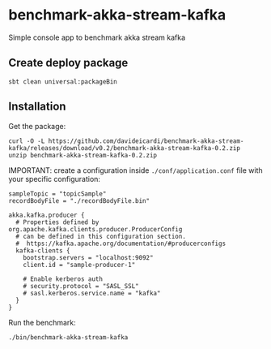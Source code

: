 # benchmark-akka-stream-kafka

Simple console app to benchmark akka stream kafka


## Create deploy package

    sbt clean universal:packageBin

## Installation

Get the package:

    curl -O -L https://github.com/davideicardi/benchmark-akka-stream-kafka/releases/download/v0.2/benchmark-akka-stream-kafka-0.2.zip
    unzip benchmark-akka-stream-kafka-0.2.zip

IMPORTANT: create a configuration inside `./conf/application.conf` file with your specific configuration:

```
sampleTopic = "topicSample"
recordBodyFile = "./recordBodyFile.bin"

akka.kafka.producer {
  # Properties defined by org.apache.kafka.clients.producer.ProducerConfig
  # can be defined in this configuration section.
  #  https://kafka.apache.org/documentation/#producerconfigs
  kafka-clients {
    bootstrap.servers = "localhost:9092"
    client.id = "sample-producer-1"

    # Enable kerberos auth
    # security.protocol = "SASL_SSL"
    # sasl.kerberos.service.name = "kafka"
  }
}
```

Run the benchmark:

    ./bin/benchmark-akka-stream-kafka